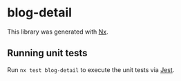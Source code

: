 # blog-detail

This library was generated with [Nx](https://nx.dev).

## Running unit tests

Run `nx test blog-detail` to execute the unit tests via [Jest](https://jestjs.io).
